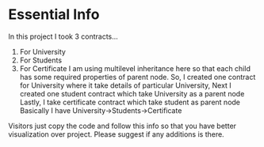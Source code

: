 # Essential Info
In this project I took 3 contracts...
1. For University
2. For Students
3. For Certificate
I am using multilevel inheritance here so that each child has some required properties of parent node.
So, I created one contract for University where it take details of particular University,
Next I created one student contract which take University as a parent node 
Lastly, I take certificate contract which take student as parent node
Basically I have University->Students->Certificate

Visitors just copy the code and follow this info so that you have better visualization over project.
Please suggest if any additions is there.
